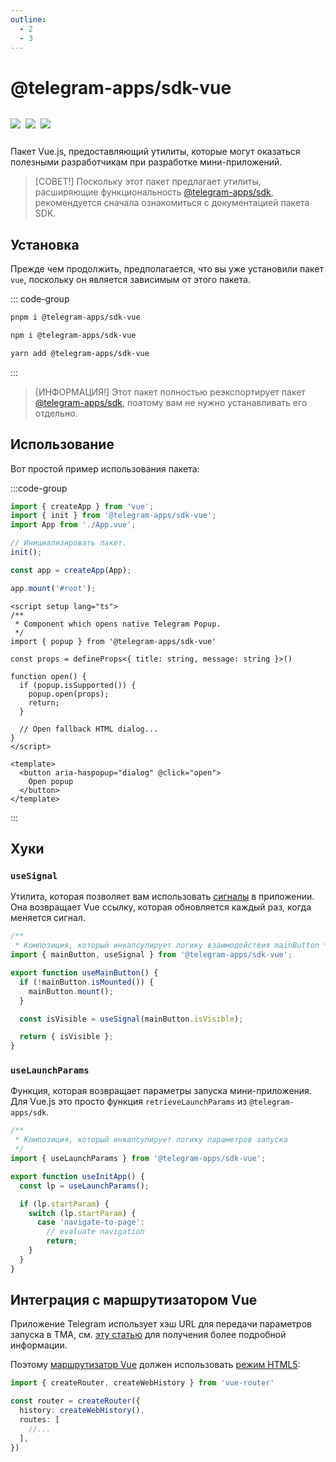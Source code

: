 ```yaml
---
outline:
  - 2
  - 3
---
```


# @telegram-apps/sdk-vue

<p style="display: inline-flex; gap: 8px">
  <a href="https://npmjs.com/package/@telegram-apps/sdk-vue">
    <img src="https://img.shields.io/npm/v/@telegram-apps/sdk-vue?logo=npm"/>
  </a>
  <img src="https://img.shields.io/bundlephobia/minzip/@telegram-apps/sdk-vue"/>
  <a href="https://github.com/Telegram-Mini-Apps/telegram-apps/tree/master/packages/sdk-vue">
    <img src="https://img.shields.io/badge/source-black?logo=github"/>
  </a>
</p>

Пакет Vue.js, предоставляющий утилиты, которые могут оказаться полезными разработчикам при разработке мини-приложений.

> [СОВЕТ!]
> Поскольку этот пакет предлагает утилиты, расширяющие функциональность [@telegram-apps/sdk](./telegram-apps-sdk/2-x.md), рекомендуется сначала ознакомиться с документацией пакета SDK.

## Установка

Прежде чем продолжить, предполагается, что вы уже установили пакет `vue`, поскольку он является зависимым от этого пакета.

::: code-group

```bash [pnpm]
pnpm i @telegram-apps/sdk-vue
```

```bash [npm]
npm i @telegram-apps/sdk-vue
```

```bash [yarn]
yarn add @telegram-apps/sdk-vue
```

:::

> [ИНФОРМАЦИЯ!]
> Этот пакет полностью реэкспортирует пакет [@telegram-apps/sdk](./telegram-apps-sdk/2-x), поэтому вам не нужно устанавливать его отдельно.

## Использование

Вот простой пример использования пакета:

:::code-group

```ts [index.ts]
import { createApp } from 'vue';
import { init } from '@telegram-apps/sdk-vue';
import App from './App.vue';

// Инициализировать пакет.
init();

const app = createApp(App);

app.mount('#root');
```

```vue [PopupButton.vue]
<script setup lang="ts">
/**
 * Component which opens native Telegram Popup.
 */
import { popup } from '@telegram-apps/sdk-vue'

const props = defineProps<{ title: string, message: string }>()

function open() {
  if (popup.isSupported()) {
    popup.open(props);
    return;
  }

  // Open fallback HTML dialog...
}
</script>

<template>
  <button aria-haspopup="dialog" @click="open">
    Open popup
  </button>
</template>
```

:::

## Хуки

### `useSignal`

Утилита, которая позволяет вам использовать [сигналы](./telegram-apps-signals.md) в приложении. Она возвращает Vue ссылку, которая обновляется каждый раз, когда меняется сигнал.

```ts [useMainButton.vue]
/**
 * Композиция, который инкапсулирует логику взаимодействия mainButton */
import { mainButton, useSignal } from '@telegram-apps/sdk-vue';

export function useMainButton() {
  if (!mainButton.isMounted()) {
    mainButton.mount();
  }

  const isVisible = useSignal(mainButton.isVisible);

  return { isVisible };
}
```

### `useLaunchParams`

Функция, которая возвращает параметры запуска мини-приложения. Для Vue.js это просто функция `retrieveLaunchParams` из `@telegram-apps/sdk`.

```ts [useInitApp.ts]
/**
 * Композиция, который инкапсулирует логику параметров запуска
 */
import { useLaunchParams } from '@telegram-apps/sdk-vue';

export function useInitApp() {
  const lp = useLaunchParams();

  if (lp.startParam) {
    switch (lp.startParam) {
      case 'navigate-to-page':
        // evaluate navigation
        return;
    }
  }
}
```

## Интеграция с маршрутизатором Vue

Приложение Telegram использует хэш URL для передачи параметров запуска в TMA, см. [эту статью](https://docs.telegram-mini-apps.com/platform/launch-parameters#transmission-method) для получения более подробной информации.

Поэтому [маршрутизатор Vue](https://router.vuejs.org/) должен использовать [режим HTML5](https://router.vuejs.org/guide/essentials/history-mode.html#HTML5-Mode):

```ts [router.ts]
import { createRouter, createWebHistory } from 'vue-router'

const router = createRouter({
  history: createWebHistory(),
  routes: [
    //...
  ],
})
```
